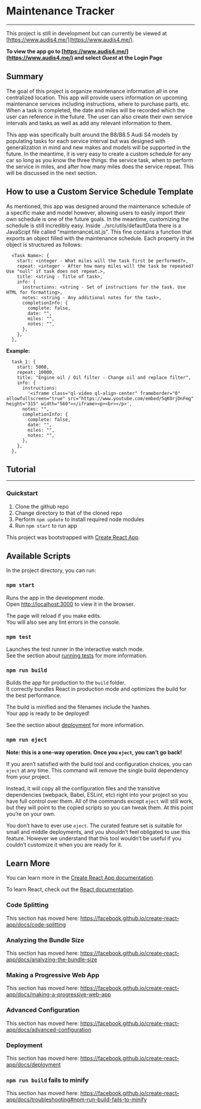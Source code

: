 # Maintenance Tracker
---

This project is still in development but can currently be viewed at [https://www.audis4.me/](https://www.audis4.me/).

**To view the app go to [https://www.audis4.me/](https://www.audis4.me/) and select _Guest_ at the Login Page**

## Summary

The goal of this project is organize maintenance information all in one centralized location. This app will provide users information on upcoming maintenance services including instructions, where to purchase parts, etc. When a task is completed, the date and miles will be recorded which the user can reference in the future. The user can also create their own service intervals and tasks as well as add any relevant information to them.

This app was specifically built around the B8/B8.5 Audi S4 models by populating tasks for each service interval but was designed with generalization in mind and new makes and models will be supported in the future. In the meantime, it is very easy to create a custom schedule for any car so long as you know the three things: the service task, when to perform the service in miles, and after how many miles does the service repeat. This will be discussed in the next section.




## How to use a Custom Service Schedule Template

As mentioned, this app was designed around the maintenance schedule of a specific make and model however, allowing users to easily import their own schedule is one of the future goals. In the meantime, customizing the schedule is still incredibly easy. Inside ../src/utils/defaultData there is a JavaScipt file called "maintenanceList.js". This fine contains a function that exports an object filled with the maintenance schedule. Each property in the object is structured as follows:

```
  <Task Name>: {
    start: <integer - What miles will the task first be performed?>,
    repeat: <integer - After how many miles will the task be repeated? Use "null" if task does not repeat.>,
    title: <string - Title of task>,
    info: {
      instructions: <string - Set of instructions for the task. Use HTML for formatting>,
      notes: <string - Any additional notes for the task>,
      completionInfo: {
        complete: false,
        date: "",
        miles: "",
        notes: "",
      },
    },
  },
```

**Example:**

```
  task_1: {
    start: 5000,
    repeat: 10000,
    title: "Engine oil / Oil filter - Change oil and replace filter",
    info: {
      instructions:
        '<iframe class="ql-video ql-align-center" frameborder="0" allowfullscreen="true" src="https://www.youtube.com/embed/5qKOrjDnFmg" height="315" width="560"></iframe><p><br></p>',
      notes: "",
      completionInfo: {
        complete: false,
        date: "",
        miles: "",
        notes: "",
      },
    },
  },
```

## Tutorial
---

### Quickstart
1) Clone the github repo
2) Change directory to that of the cloned repo
3) Perform `npm update` to install required node modules
4) Run `npm start` to run app

This project was bootstrapped with [Create React App](https://github.com/facebook/create-react-app).

## Available Scripts

In the project directory, you can run:

### `npm start`

Runs the app in the development mode.<br />
Open [http://localhost:3000](http://localhost:3000) to view it in the browser.

The page will reload if you make edits.<br />
You will also see any lint errors in the console.

### `npm test`

Launches the test runner in the interactive watch mode.<br />
See the section about [running tests](https://facebook.github.io/create-react-app/docs/running-tests) for more information.

### `npm run build`

Builds the app for production to the `build` folder.<br />
It correctly bundles React in production mode and optimizes the build for the best performance.

The build is minified and the filenames include the hashes.<br />
Your app is ready to be deployed!

See the section about [deployment](https://facebook.github.io/create-react-app/docs/deployment) for more information.

### `npm run eject`

**Note: this is a one-way operation. Once you `eject`, you can’t go back!**

If you aren’t satisfied with the build tool and configuration choices, you can `eject` at any time. This command will remove the single build dependency from your project.

Instead, it will copy all the configuration files and the transitive dependencies (webpack, Babel, ESLint, etc) right into your project so you have full control over them. All of the commands except `eject` will still work, but they will point to the copied scripts so you can tweak them. At this point you’re on your own.

You don’t have to ever use `eject`. The curated feature set is suitable for small and middle deployments, and you shouldn’t feel obligated to use this feature. However we understand that this tool wouldn’t be useful if you couldn’t customize it when you are ready for it.

## Learn More

You can learn more in the [Create React App documentation](https://facebook.github.io/create-react-app/docs/getting-started).

To learn React, check out the [React documentation](https://reactjs.org/).

### Code Splitting

This section has moved here: https://facebook.github.io/create-react-app/docs/code-splitting

### Analyzing the Bundle Size

This section has moved here: https://facebook.github.io/create-react-app/docs/analyzing-the-bundle-size

### Making a Progressive Web App

This section has moved here: https://facebook.github.io/create-react-app/docs/making-a-progressive-web-app

### Advanced Configuration

This section has moved here: https://facebook.github.io/create-react-app/docs/advanced-configuration

### Deployment

This section has moved here: https://facebook.github.io/create-react-app/docs/deployment

### `npm run build` fails to minify

This section has moved here: https://facebook.github.io/create-react-app/docs/troubleshooting#npm-run-build-fails-to-minify
